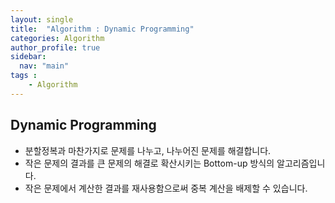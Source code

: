 ```yaml
---
layout: single
title:  "Algorithm : Dynamic Programming"
categories: Algorithm
author_profile: true
sidebar:
  nav: "main"
tags : 
    - Algorithm
---
```

## Dynamic Programming
- 분할정복과 마찬가지로 문제를 나누고, 나누어진 문제를 해결합니다.
- 작은 문제의 결과를 큰 문제의 해결로 확산시키는 Bottom-up 방식의 알고리즘입니다.
- 작은 문제에서 계산한 결과를 재사용함으로써 중복 계산을 배제할 수 있습니다.

